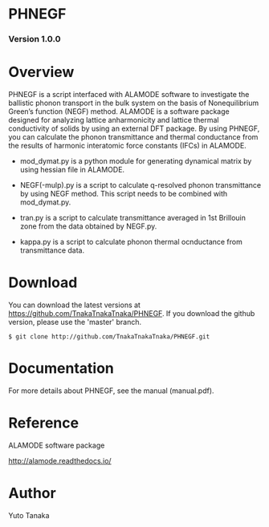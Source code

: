 PHNEGF
====


### Version 1.0.0


# Overview
PHNEGF is a script interfaced with ALAMODE software to investigate the ballistic phonon transport in the bulk system on the basis of Nonequilibrium Green’s function (NEGF) method. ALAMODE is a software package designed for analyzing lattice anharmonicity and lattice thermal conductivity of solids by using an external DFT package. By using PHNEGF, you can calculate the phonon transmittance and thermal conductance from the results of harmonic interatomic force constants (IFCs) in ALAMODE.


* mod_dymat.py is a python module for generating dynamical matrix by using hessian file in ALAMODE. 

* NEGF(-mulp).py is a script to calculate q-resolved phonon transmittance by using NEGF method. This script needs to be combined with mod_dymat.py.

* tran.py is a script to calculate transmittance averaged in 1st Brillouin zone from the data obtained by NEGF.py.

* kappa.py is a script to calculate phonon thermal ocnductance from transmittance data.

# Download
You can download the latest versions at https://github.com/TnakaTnakaTnaka/PHNEGF. If you download the github version, please use the 'master' branch.

```
$ git clone http://github.com/TnakaTnakaTnaka/PHNEGF.git
```

# Documentation
For more details about PHNEGF, see the manual (manual.pdf).

# Reference
ALAMODE software package

http://alamode.readthedocs.io/

# Author
Yuto Tanaka 
